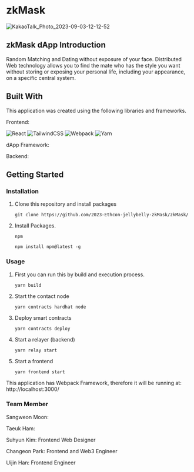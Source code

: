# zkMask

![KakaoTalk_Photo_2023-09-03-12-12-52](https://github.com/2023-Ethcon-jellybelly-zkMask/zkMask/assets/62194473/a571ddb2-8940-4670-b2d7-a4e761ba477f)

## zkMask dApp Introduction
Random Matching and Dating without exposure of your face. Distributed Web technology allows you to find the mate who has the style you want without storing or exposing your personal life, including your appearance, on a specific central system.

## Built With

This application was created using the following libraries and frameworks. 

Frontend: 

![React](https://img.shields.io/badge/react-%2320232a.svg?style=for-the-badge&logo=react&logoColor=%2361DAFB)
![TailwindCSS](https://img.shields.io/badge/tailwindcss-%2338B2AC.svg?style=for-the-badge&logo=tailwind-css&logoColor=white)
![Webpack](https://img.shields.io/badge/webpack-%238DD6F9.svg?style=for-the-badge&logo=webpack&logoColor=black)
![Yarn](https://img.shields.io/badge/yarn-%232C8EBB.svg?style=for-the-badge&logo=yarn&logoColor=white)

dApp Framework:

Backend:

## Getting Started

### Installation

1. Clone this repository and install packages
   ```
   git clone https://github.com/2023-Ethcon-jellybelly-zkMask/zkMask/
   ```
2. Install Packages.
   ```
   npm
   ```
   ```
   npm install npm@latest -g
   ```

### Usage

1. First you can run this by build and execution process.
   ```
   yarn build
   ```
2. Start the contact node
   ```
   yarn contracts hardhat node
   ```
3. Deploy smart contracts
   ```
   yarn contracts deploy
   ```
4. Start a relayer (backend)
   ```
   yarn relay start
   ```
5. Start a frontend
   ```
   yarn frontend start
   ```

This application has Webpack Framework, therefore it will be running at: http://localhost:3000/

### Team Member

Sangweon Moon: 

Taeuk Ham: 

Suhyun Kim: Frontend Web Designer

Changeon Park: Frontend and Web3 Engineer

Uijin Han: Frontend Engineer
